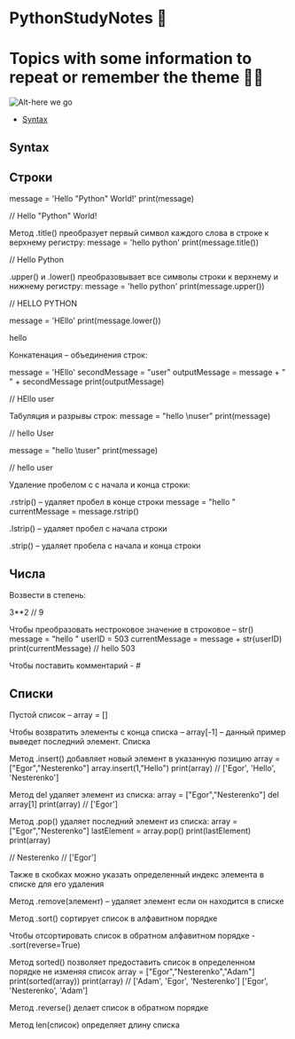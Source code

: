 # PythonStudyNotes :snake:
# Topics with some information to repeat or remember the theme 👨‍💻
![Alt-here we go](https://sun9-45.userapi.com/impg/UgUbvLP-EjVueaNLdjM4kaSdewuAQ2sffMrsJg/yBFjglfgQtY.jpg?size=640x823&quality=96&sign=8ced8c778aaef4554e382da0bbe2a014&type=album)

- [Syntax](https://github.com/EgorNesterenkoSPB/PythonStudyNotes#Syntax)

## Syntax

## Строки

message = 'Hello "Python" World!'
print(message)

// Hello "Python" World!


Метод .title() преобразует первый символ каждого слова в строке к верхнему регистру:
message = 'hello python'
print(message.title())

// Hello Python

.upper()  и  .lower() преобразовывает все символы строки к верхнему и нижнему регистру:
message = 'hello python'
print(message.upper())

// HELLO PYTHON

message = 'HEllo'
print(message.lower())

hello

Конкатенация – объединения строк:

message = 'HEllo'
secondMessage = "user"
outputMessage = message + " " +  secondMessage
print(outputMessage)

// HEllo user

Табуляция и разрывы строк:
message = "hello \nuser"
print(message)

// hello 
User

message = "hello \tuser"
print(message)

// hello   user

Удаление пробелом с с начала и конца строки:

.rstrip() – удаляет пробел в конце строки 
message = "hello "
currentMessage = message.rstrip()

.lstrip() – удаляет пробел с начала строки 

.strip() – удаляет пробела с начала и конца строки

## Числа

Возвести в степень:

3**2
// 9 

Чтобы преобразовать нестроковое значение в строковое – str()
message = "hello "
userID = 503
currentMessage = message + str(userID)
print(currentMessage)
// hello 503

Чтобы поставить комментарий - #

## Списки

Пустой список – array = []


Чтобы возвратить элементы с конца списка – array[-1] – данный пример выведет последний элемент. Списка

Метод  .insert() добавляет новый элемент в указанную позицию 
array = ["Egor","Nesterenko"]
array.insert(1,"Hello")
print(array)
// ['Egor', 'Hello', 'Nesterenko']

Метод del удаляет элемент из списка:
array = ["Egor","Nesterenko"]
del array[1]
print(array)
// ['Egor']

Метод .pop() удаляет последний элемент из списка:
array = ["Egor","Nesterenko"]
lastElement = array.pop()
print(lastElement)
print(array)

// Nesterenko
// ['Egor']

Также в скобках можно указать определенный индекс элемента в списке для его удаления

Метод .remove(элемент) – удаляет элемент если он находится в списке

Метод .sort() сортирует список в алфавитном порядке

Чтобы отсортировать список в обратном алфавитном порядке - .sort(reverse=True)

Метод sorted() позволяет предоставить список в определенном порядке не изменяя список
array = ["Egor","Nesterenko","Adam"]
print(sorted(array))
print(array)
 // ['Adam', 'Egor', 'Nesterenko']
['Egor', 'Nesterenko', 'Adam']

Метод .reverse() делает список в обратном порядке 

Метод len(список) определяет длину списка

